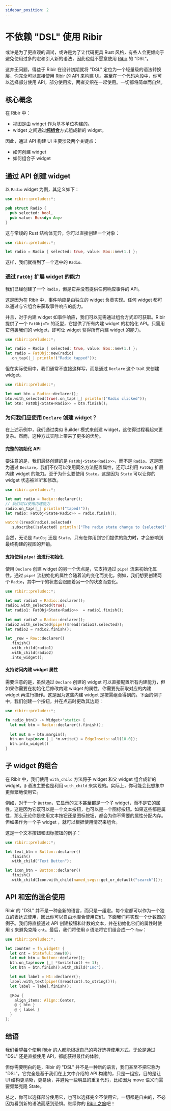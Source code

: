 ```yaml
---
sidebar_position: 2
---
```


# 不依赖 "DSL" 使用 Ribir


或许是为了更直观的调试，或许是为了让代码更具 Rust 风格，有些人会更倾向于避免使用过多的宏和引入新的语法，因此也就不愿意使用 [Ribir](https://github.com/RibirX/Ribir) 的 "DSL"。

这并无问题，得益于 Ribir 在设计初期就将 "DSL" 定位为一个轻量级的语法转换层，你完全可以直接使用 Ribir 的 API 来构建 UI。甚至在一个代码片段中，你可以选择部分使用 API，部分使用宏，两者交织在一起使用。一切都将简单而自然。

## 核心概念

在 Ribir 中：

- 视图是由 widget 作为基本单位构建的。
- widget 之间通过[**纯组合**](./widget_in_depth.md#纯组合)方式组成新的 widget。

因此，通过 API 构建 UI 主要涉及两个关键点：

- 如何创建 widget
- 如何组合子 widget

## 通过 API 创建 widget

以 `Radio`  widget 为例，其定义如下：

```rust
use ribir::prelude::*;

pub struct Radio {
  pub selected: bool,
  pub value: Box<dyn Any>
}
```

这与常规的 Rust 结构体无异，你可以直接创建一个对象：

```rust
use ribir::prelude::*;

let radio = Radio { selected: true, value: Box::new(1.) };
```

这样，我们就得到了一个选中的 `Radio`.

### 通过 `FatObj` 扩展 widget 的能力

我们已经创建了一个 `Radio`，但是它并没有提供任何响应事件的 API。

这是因为在 Ribir 中，事件响应是由独立的 widget 负责实现。任何 widget 都可以通过与它组合来获取事件响应的能力。

并且，对于内建 widget 如事件响应，我们可以无需通过组合方式即可获取。Ribir 提供了一个 `FatObj<T>` 的泛型，它提供了所有内建 widget 的初始化 API。只需用它包裹我们的 widget，即可让 widget 获得所有内建 widget 的能力。

```rust
use ribir::prelude::*;

let radio = Radio { selected: true, value: Box::new(1.) };
let radio = FatObj::new(radio)
  .on_tap(|_| println!("Radio tapped"));
```

但在实际使用中，我们通常不直接这样写，而是通过 `Declare` 这个 trait 来创建 widget。

```rust
use ribir::prelude::*;

let mut btn = Radio::declarer();
btn.with_selected(true).on_tap(|_| println!("Radio clicked"));
let btn: FatObj<State<Radio>> = btn.finish();
```

### 为何我们应使用 `Declare` 创建 widget？

在上述示例中，我们通过类似 Builder 模式来创建 widget，这使得过程看起来更复杂。然而，这种方式实际上带来了更多的优势。


#### 完整的初始化 API

要注意的是，我们最终创建的是 `FatObj<State<Radio>>`，而不是 `Radio`。这是因为通过 `Declare`，我们不仅可以使用同名方法配置属性，还可以利用 `FatObj` 扩展内建 widget 的能力。至于为什么要使用 `State`，这是因为 `State` 可以让你的 widget 状态被监听和修改。

```rust
use ribir::prelude::*;

let mut radio = Radio::declarer();
// 我们可以使用内建能力
radio.on_tap(|_| println!("taped!"));
let radio: FatObj<State<Radio>> = radio.finish();

watch!($read(radio).selected)
  .subscribe(|selected| println!("The radio state change to {selected}"));
```

当然，无论是 `FatObj` 还是 `State`，只有在你用到它们提供的能力时，才会影响到最终构建的视图的开销。

#### 支持使用 `pipe!` 流进行初始化

使用 `Declare` 创建 widget 的另一个优点是，它支持通过 `pipe!` 流来初始化属性。通过 `pipe!` 流初始化的属性会随着流的变化而变化。例如，我们想要创建两个 `Radio`，其中一个的状态会跟随着另一个的状态而变化。

```rust
use ribir::prelude::*;

let mut radio1 = Radio::declarer();
radio1.with_selected(true);
let radio1: FatObj<State<Radio>>  = radio1.finish();
  
let mut radio2 = Radio::declarer();
radio2.with_selected(pipe!($read(radio1).selected));
let radio2 = radio2.finish();

let _row = Row::declarer()
  .finish()
  .with_child(radio1)
  .with_child(radio2)
  .into_widget();
```

#### 支持访问内建 widget 属性

需要注意的是，虽然通过 `Declare` 创建的 widget 可以直接配置所有内建能力，但如果你需要在初始化后修改内建 widget 的属性，你需要先获取对应的内建 widget 再进行操作。这是因为这些内建 widget 是按需组合得到的。下面的例子中，我们创建一个按钮，并在点击时更改其边距：

```rust
use ribir::prelude::*;

fn radio_btn() -> Widget<'static> {
  let mut btn = Radio::declarer().finish();
  
  let mut m = btn.margin();
  btn.on_tap(move |_| *m.write() = EdgeInsets::all(10.0));
  btn.into_widget()
}
```

## 子 widget 的组合

在 Ribir 中，我们使用 `with_child` 方法将子 widget 和父 widget 组合成新的 widget。`@` 语法主要也是利用 `with_child` 来实现的。实际上，你可能会比想象中更频繁地使用它。

例如，对于一个 `Button`，它显示的文本甚至都是一个子 widget，而不是它的属性。这是因为它既可以是一个文本按钮，也可以是一个图标按钮。如果这些都是属性，那么无论你是使用文本按钮还是图标按钮，都会为你不需要的属性分配内存。但如果作为一个子 widget ，就可以根据使用情况来组合。

这是一个文本按钮和图标按钮的例子：

```rust
use ribir::prelude::*;

let text_btn = Button::declarer()
  .finish()
  .with_child("Text Button");

let icon_btn = Button::declarer()
  .finish()
  .with_child(Icon.with_child(named_svgs::get_or_default("search")));
```

## API 和宏的混合使用

Ribir 的 "DSL" 并不是一种全新的语言，而只是一组宏。每个宏都可以作为一个独立的表达式使用，因此你可以自由地混合使用它们。下面我们将实现一个计数器的例子。我们将直接通过 API 创建按钮和计数的文本，并在初始化它们的属性时使用 `$` 来避免克隆 `cnt`。最后，我们将使用 `@` 语法将它们组合成一个 `Row`：

```rust
use ribir::prelude::*;

let counter = fn_widget! {
  let cnt = Stateful::new(0);
  let mut btn = Button::declarer();
  btn.on_tap(move |_| *$write(cnt) += 1);
  let btn = btn.finish().with_child("Inc");

  let mut label = H1::declarer();
  label.with_text(pipe!($read(cnt).to_string()));
  let label = label.finish();

  @Row {
    align_items: Align::Center,
    @ { btn }
    @ { label }
  }
};
```

## 结语

我们希望每个使用 Ribir 的人都能根据自己的喜好选择使用方式，无论是通过 "DSL" 还是直接使用 API，都能获得最佳的体验。

但你需要明白的是，Ribir 的 "DSL" 并不是一种新的语言，我们甚至不把它称为 "DSL"。它完全是基于我们在上文中介绍的 API 构建的，只是一组宏，目的是让 UI 结构更清晰，更易读，并避免一些明显的重复代码，比如因为 move 语义而需要频繁克隆 State。

总之，你可以选择部分使用它，也可以选择完全不使用它，一切都是自由的，不必因为看到新的语法而感到恐惧。继续你的 [Ribir 之旅](../get_started/quick_start.md)吧！

